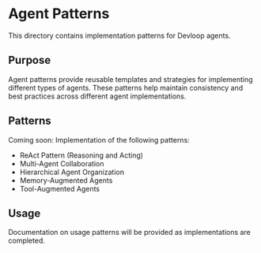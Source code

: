 # Agent Patterns

This directory contains implementation patterns for Devloop agents.

## Purpose

Agent patterns provide reusable templates and strategies for implementing different types of agents. These patterns help maintain consistency and best practices across different agent implementations.

## Patterns

Coming soon: Implementation of the following patterns:
- ReAct Pattern (Reasoning and Acting)
- Multi-Agent Collaboration
- Hierarchical Agent Organization
- Memory-Augmented Agents
- Tool-Augmented Agents

## Usage

Documentation on usage patterns will be provided as implementations are completed.